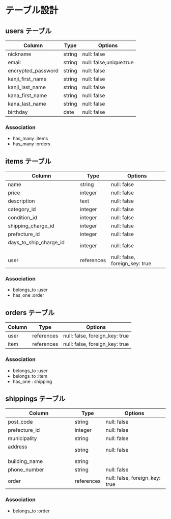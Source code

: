 # テーブル設計

## users テーブル

| Column             | Type   | Options                  |
| ------------------ | ------ | -------------------------|
| nickname           | string | null: false              |
| email              | string | null: false,unique:true  |
| encrypted_password | string | null: false              |
| kanji_first_name   | string | null: false              |
| kanji_last_name    | string | null: false              |
| kana_first_name    | string | null: false              |
| kana_last_name     | string | null: false              |
| birthday           | date   | null: false              |

### Association

- has_many :items
- has_many :orders

## items テーブル  

 Column                    | Type       | Options                        |
| ------------------------ | ---------- | ------------------------------ |
| name                     | string     | null: false                    |
| price                    | integer    | null: false                    |
| description        　　　 | text       | null: false                    |
| category_id        　　　 | integer    | null: false                    |
| condition_id       　　　 | integer    | null: false                    |
| shipping_charge_id  　　　| integer    | null: false                    |
| prefecture_id            | integer    | null: false                    |
| days_to_ship_charge_id    　　　 | integer    | null: false                    |
| user                     | references | null: false, foreign_key: true |

### Association
- belongs_to :user
- has_one :order


## orders テーブル

| Column     | Type       | Options                        |
| ---------  | ---------- | ------------------------------ |
| user       | references | null: false, foreign_key: true |
| item       | references | null: false, foreign_key: true |


### Association

- belongs_to :user
- belongs_to :item
- has_one : shipping


## shippings テーブル

| Column                 | Type       | Options                        |
| ---------------------- | ---------- | ------------------------------ |
| post_code              | string     | null: false                    |
| prefecture_id          | integer    | null: false                    |
| municipality           | string     | null: false                    |
| address 　　　　　　　　　| string     | null: false                    |
| building_name          | string     |                                |
| phone_number           | string     | null: false                    |
| order                  | references | null: false, foreign_key: true |

### Association

- belongs_to :order



